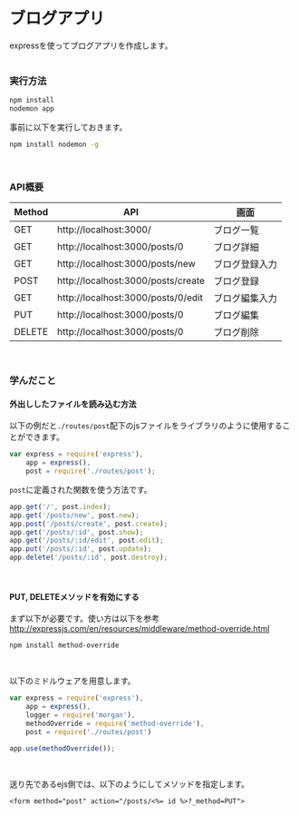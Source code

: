 # ブログアプリ
expressを使ってブログアプリを作成します。  
<br>

### 実行方法
```sh 
npm install
nodemon app
```

事前に以下を実行しておきます。  
```sh
npm install nodemon -g
```
<br>

### API概要
| Method | API                                | 画面      |
| ------ | ---------------------------------- | ------- |
| GET    | http://localhost:3000/             | ブログ一覧   |
| GET    | http://localhost:3000/posts/0      | ブログ詳細   |
| GET    | http://localhost:3000/posts/new    | ブログ登録入力 |
| POST   | http://localhost:3000/posts/create | ブログ登録   |
| GET    | http://localhost:3000/posts/0/edit | ブログ編集入力 |
| PUT    | http://localhost:3000/posts/0      | ブログ編集   |
| DELETE | http://localhost:3000/posts/0      | ブログ削除   |
<br>

### 学んだこと
#### 外出ししたファイルを読み込む方法
以下の例だと```./routes/post```配下のjsファイルをライブラリのように使用することができます。  
```javascript
var express = require('express'),
    app = express(),
    post = require('./routes/post');

```
```post```に定義された関数を使う方法です。  
```javascript
app.get('/', post.index);
app.get('/posts/new', post.new);
app.post('/posts/create', post.create);
app.get('/posts/:id', post.show);
app.get('/posts/:id/edit', post.edit);
app.put('/posts/:id', post.update);
app.delete('/posts/:id', post.destroy);
```
<br>

#### PUT, DELETEメソッドを有効にする
まず以下が必要です。使い方は以下を参考  
http://expressjs.com/en/resources/middleware/method-override.html
```
npm install method-override
```
<br>

以下のミドルウェアを用意します。  
```javascript
var express = require('express'),
    app = express(),
    logger = require('morgan'),
    methodOverride = require('method-override'),
    post = require('./routes/post')

app.use(methodOverride());
```
<br>

送り先であるejs側では、以下のようにしてメソッドを指定します。
```
<form method="post" action="/posts/<%= id %>?_method=PUT">
```


